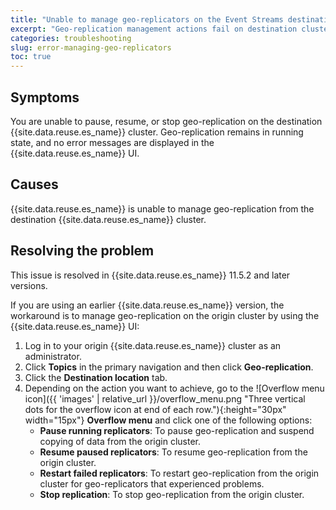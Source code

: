 ```yaml
---
title: "Unable to manage geo-replicators on the Event Streams destination cluster"
excerpt: "Geo-replication management actions fail on destination cluster, but no error messages are displayed."
categories: troubleshooting
slug: error-managing-geo-replicators
toc: true
---
```


## Symptoms

You are unable to pause, resume, or stop geo-replication on the destination {{site.data.reuse.es_name}} cluster. Geo-replication remains in running state, and no error messages are displayed in the {{site.data.reuse.es_name}} UI.

## Causes

{{site.data.reuse.es_name}} is unable to manage geo-replication from the destination {{site.data.reuse.es_name}} cluster.

## Resolving the problem

This issue is resolved in {{site.data.reuse.es_name}} 11.5.2 and later versions.

If you are using an earlier {{site.data.reuse.es_name}} version, the workaround is to manage geo-replication on the origin cluster by using the {{site.data.reuse.es_name}} UI:

1. Log in to your origin {{site.data.reuse.es_name}} cluster as an administrator.
1. Click **Topics** in the primary navigation and then click **Geo-replication**.
1. Click the **Destination location** tab.
1. Depending on the action you want to achieve, go to the ![Overflow menu icon]({{ 'images' | relative_url }}/overflow_menu.png "Three vertical dots for the overflow icon at end of each row."){:height="30px" width="15px"} **Overflow menu** and click one of the following options:
    - **Pause running replicators**: To pause geo-replication and suspend copying of data from the origin cluster.
    - **Resume paused replicators**: To resume geo-replication from the origin cluster.
    - **Restart failed replicators**: To restart geo-replication from the origin cluster for geo-replicators that experienced problems.
    - **Stop replication**: To stop geo-replication from the origin cluster.
  


